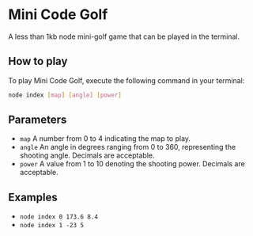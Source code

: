 # Mini Code Golf

A less than 1kb node mini-golf game that can be played in the terminal.

## How to play

To play Mini Code Golf, execute the following command in your terminal:

```bash
node index [map] [angle] [power]
```

## Parameters

- `map` A number from 0 to 4 indicating the map to play.
- `angle` An angle in degrees ranging from 0 to 360, representing the shooting angle. Decimals are acceptable.
- `power` A value from 1 to 10 denoting the shooting power. Decimals are acceptable.

## Examples

- `node index 0 173.6 8.4`
- `node index 1 -23 5`
